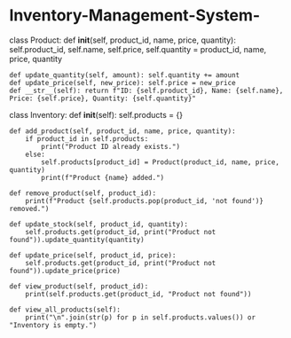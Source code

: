 # Inventory-Management-System-
class Product:
    def __init__(self, product_id, name, price, quantity):
        self.product_id, self.name, self.price, self.quantity = product_id, name, price, quantity

    def update_quantity(self, amount): self.quantity += amount
    def update_price(self, new_price): self.price = new_price
    def __str__(self): return f"ID: {self.product_id}, Name: {self.name}, Price: {self.price}, Quantity: {self.quantity}"

class Inventory:
    def __init__(self): self.products = {}

    def add_product(self, product_id, name, price, quantity):
        if product_id in self.products:
            print("Product ID already exists.")
        else:
            self.products[product_id] = Product(product_id, name, price, quantity)
            print(f"Product {name} added.")

    def remove_product(self, product_id):
        print(f"Product {self.products.pop(product_id, 'not found')} removed.")

    def update_stock(self, product_id, quantity):
        self.products.get(product_id, print("Product not found")).update_quantity(quantity)

    def update_price(self, product_id, price):
        self.products.get(product_id, print("Product not found")).update_price(price)

    def view_product(self, product_id):
        print(self.products.get(product_id, "Product not found"))

    def view_all_products(self):
        print("\n".join(str(p) for p in self.products.values()) or "Inventory is empty.")

